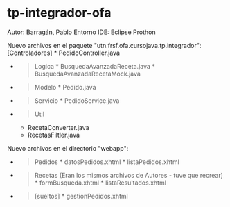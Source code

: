 # tp-integrador-ofa

Autor: Barragán, Pablo
Entorno IDE: Eclipse Prothon

Nuevo archivos en el paquete "utn.frsf.ofa.cursojava.tp.integrador":
  [Controladores]
        * PedidoController.java
        
  - > Logica
        * BusquedaAvanzadaReceta.java
        * BusquedaAvanzadaRecetaMock.java
  - > Modelo
        * Pedido.java
  - > Servicio
        * PedidoService.java
   - > Util
        * RecetaConverter.java       
        * RecetasFiltler.java

Nuevo archivos en el directorio "webapp":
  - > Pedidos
        * datosPedidos.xhtml
        * listaPedidos.xhtml
        
  - > Recetas (Eran los mismos archivos de Autores - tuve que recrear)
        * formBusqueda.xhtml
        * listaResultados.xhtml
        
  - > [sueltos]
        * gestionPedidos.xhtml
        
